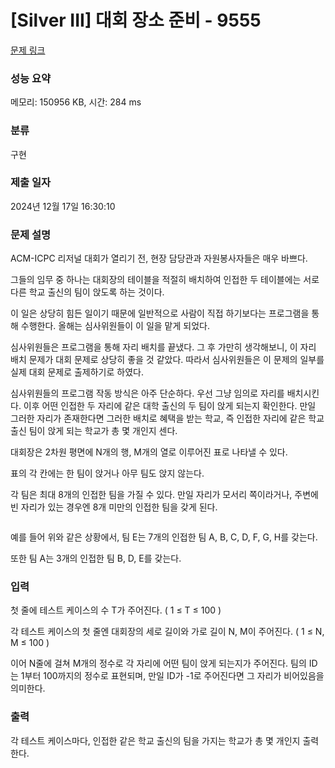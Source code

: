 # [Silver III] 대회 장소 준비 - 9555 

[문제 링크](https://www.acmicpc.net/problem/9555) 

### 성능 요약

메모리: 150956 KB, 시간: 284 ms

### 분류

구현

### 제출 일자

2024년 12월 17일 16:30:10

### 문제 설명

<p>ACM-ICPC 리저널 대회가 열리기 전, 현장 담당관과 자원봉사자들은 매우 바쁘다.</p>

<p>그들의 임무 중 하나는 대회장의 테이블을 적절히 배치하여 인접한 두 테이블에는 서로 다른 학교 출신의 팀이 앉도록 하는 것이다.</p>

<p>이 일은 상당히 힘든 일이기 때문에 일반적으로 사람이 직접 하기보다는 프로그램을 통해 수행한다. 올해는 심사위원들이 이 일을 맡게 되었다.</p>

<p>심사위원들은 프로그램을 통해 자리 배치를 끝냈다. 그 후 가만히 생각해보니, 이 자리 배치 문제가 대회 문제로 상당히 좋을 것 같았다. 따라서 심사위원들은 이 문제의 일부를 실제 대회 문제로 출제하기로 하였다.</p>

<p>심사위원들의 프로그램 작동 방식은 아주 단순하다. 우선 그냥 임의로 자리를 배치시킨다. 이후 어떤 인접한 두 자리에 같은 대학 출신의 두 팀이 앉게 되는지 확인한다. 만일 그러한 자리가 존재한다면 그러한 배치로 혜택을 받는 학교, 즉 인접한 자리에 같은 학교 출신 팀이 앉게 되는 학교가 총 몇 개인지 센다.</p>

<p>대회장은 2차원 평면에 N개의 행, M개의 열로 이루어진 표로 나타낼 수 있다.</p>

<p>표의 각 칸에는 한 팀이 앉거나 아무 팀도 앉지 않는다.</p>

<p>각 팀은 최대 8개의 인접한 팀을 가질 수 있다. 만일 자리가 모서리 쪽이라거나, 주변에 빈 자리가 있는 경우엔 8개 미만의 인접한 팀을 갖게 된다.</p>

<p><img src=""></p>

<p>예를 들어 위와 같은 상황에서, 팀 E는 7개의 인접한 팀 A, B, C, D, F, G, H를 갖는다.</p>

<p>또한 팀 A는 3개의 인접한 팀 B, D, E를 갖는다.</p>

### 입력 

 <p>첫 줄에 테스트 케이스의 수 T가 주어진다. ( 1 ≤ T ≤ 100 )</p>

<p>각 테스트 케이스의 첫 줄엔 대회장의 세로 길이와 가로 길이 N, M이 주어진다. ( 1 ≤ N, M ≤ 100 )</p>

<p>이어 N줄에 걸쳐 M개의 정수로 각 자리에 어떤 팀이 앉게 되는지가 주어진다. 팀의 ID는 1부터 100까지의 정수로 표현되며, 만일 ID가 -1로 주어진다면 그 자리가 비어있음을 의미한다.</p>

### 출력 

 <p>각 테스트 케이스마다, 인접한 같은 학교 출신의 팀을 가지는 학교가 총 몇 개인지 출력한다.</p>

